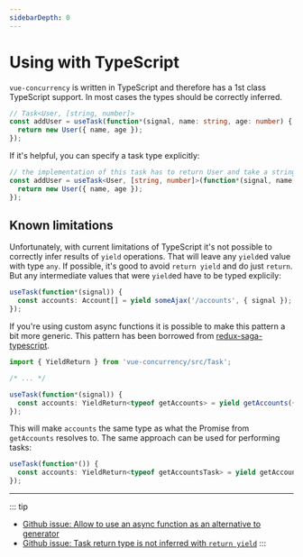 ```yaml
---
sidebarDepth: 0
---
```


# Using with TypeScript

`vue-concurrency` is written in TypeScript and therefore has a 1st class TypeScript support. In most cases the types should be correctly inferred.

```ts
// Task<User, [string, number]>
const addUser = useTask(function*(signal, name: string, age: number) {
  return new User({ name, age });
});
```

If it's helpful, you can specify a task type explicitly:

```ts
// the implementation of this task has to return User and take a string and number arguments
const addUser = useTask<User, [string, number]>(function*(signal, name, age) {
  return new User({ name, age });
});
```

## Known limitations

Unfortunately, with current limitations of TypeScript it's not possible to correctly infer results of `yield` operations. That will leave any `yield`ed value with type `any`. If possible, it's good to avoid `return yield` and do just `return`. But any intermediate values that were `yield`ed have to be typed explicily:

```ts
useTask(function*(signal)) {
  const accounts: Account[] = yield someAjax('/accounts', { signal });
});
```

If you're using custom async functions it is possible to make this pattern a bit more generic. This pattern has been borrowed from [redux-saga-typescript](https://github.com/ilbrando/redux-saga-typescript).

```ts
import { YieldReturn } from 'vue-concurrency/src/Task';

/* ... */

useTask(function*(signal)) {
  const accounts: YieldReturn<typeof getAccounts> = yield getAccounts({ signal });
});
```

This will make `accounts` the same type as what the Promise from `getAccounts` resolves to. The same approach can be used for performing tasks:

```ts
useTask(function*()) {
  const accounts: YieldReturn<typeof getAccountsTask> = yield getAccountsTask.perform();
});
```

---

::: tip

- [Github issue: Allow to use an async function as an alternative to generator](https://github.com/MartinMalinda/vue-concurrency/issues/3)
- [Github issue: Task return type is not inferred with `return yield`](https://github.com/MartinMalinda/vue-concurrency/issues/2)
  :::
